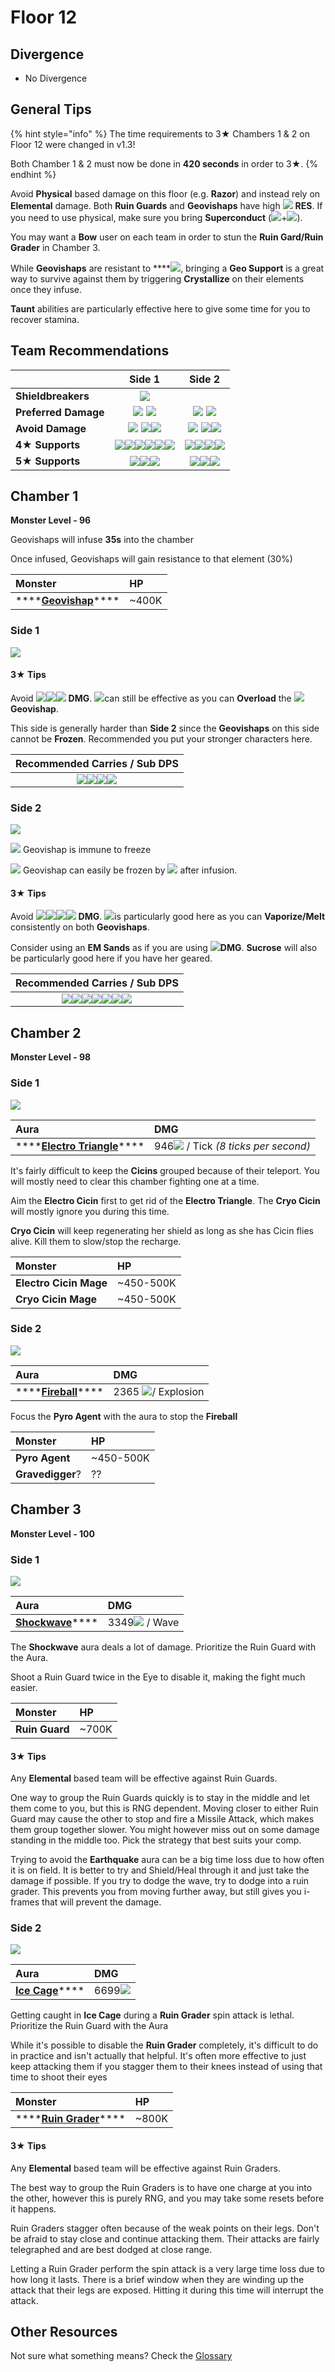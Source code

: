 # Floor 12

## Divergence

* No Divergence

## General Tips

{% hint style="info" %}
The time requirements to 3★ Chambers 1 & 2 on Floor 12 were changed in v1.3!

Both Chamber 1 & 2 must now be done in **420 seconds** in order to 3★.
{% endhint %}

Avoid **Physical** based damage on this floor \(e.g. **Razor**\) and instead rely on **Elemental** damage. Both **Ruin Guards** and **Geovishaps** have high ![](../../.gitbook/assets/physical_small.png) **RES**. If you need to use physical, make sure you bring **Superconduct** \(![](../../.gitbook/assets/cryo_small.png)+![](../../.gitbook/assets/electro_small.png)\).

You may want a **Bow** user on each team in order to stun the **Ruin Gard/Ruin Grader** in Chamber 3.

While **Geovishaps** are resistant to ****![](../../.gitbook/assets/geo_small.png), bringing a **Geo Support** is a great way to survive against them by triggering **Crystallize** on their elements once they infuse.

**Taunt** abilities are particularly effective here to give some time for you to recover stamina.

## Team Recommendations

|  | Side 1 | Side 2 |
| :--- | :---: | :---: |
| **Shieldbreakers** | ![](../../.gitbook/assets/pyro_small.png) |  |
| **Preferred Damage** | ![](../../.gitbook/assets/hydro_small.png) ![](../../.gitbook/assets/cryo_small.png) | ![](../../.gitbook/assets/pyro_small.png) ![](../../.gitbook/assets/electro_small.png) |
| **Avoid Damage** | ![](../../.gitbook/assets/pyro_small.png) ![](../../.gitbook/assets/electro_small.png)![](../../.gitbook/assets/physical_small.png)  | ![](../../.gitbook/assets/hydro_small.png) ![](../../.gitbook/assets/cryo_small.png)![](../../.gitbook/assets/physical_small.png)  |
| **4**★ **Supports** | ![](../../.gitbook/assets/ui_avataricon_amber.png)![](../../.gitbook/assets/ui_avataricon_beidou.png)![](../../.gitbook/assets/ui_avataricon_noelle.png)![](../../.gitbook/assets/ui_avataricon_sucrose.png)![](../../.gitbook/assets/ui_avataricon_xingqiu.png)![](../../.gitbook/assets/ui_avataricon_xinyan.png) | ![](../../.gitbook/assets/ui_avataricon_beidou.png)![](../../.gitbook/assets/ui_avataricon_diona.png)![](../../.gitbook/assets/ui_avataricon_noelle.png)![](../../.gitbook/assets/ui_avataricon_sucrose.png) |
| **5**★ **Supports** | ![](../../.gitbook/assets/ui_avataricon_albedo.png)![](../../.gitbook/assets/ui_avataricon_mona.png)![](../../.gitbook/assets/ui_avataricon_zhongli.png)  | ![](../../.gitbook/assets/ui_avataricon_albedo.png)![](../../.gitbook/assets/ui_avataricon_ganyu.png)![](../../.gitbook/assets/ui_avataricon_zhongli.png)  |

## Chamber 1

**Monster Level - 96**

Geovishaps will infuse **35s** into the chamber

Once infused, Geovishaps will gain resistance to that element \(30%\)

| Monster | HP |
| :--- | :--- |
| \*\*\*\*[**Geovishap**](../../monsters/animals/geovishap.md)\*\*\*\* | ~400K |

### Side 1

![](https://gblobscdn.gitbook.com/assets%2F-MVAGyyACcSzyzfmgy7f%2Fsync%2F273cab7d7602b09e95d918854ccb026f2af08769.png?alt=media)

#### **3**★ Tips

Avoid ​![](https://firebasestorage.googleapis.com/v0/b/gitbook-28427.appspot.com/o/assets%2F-MVAGyyACcSzyzfmgy7f%2Fsync%2Fa8efded210241d0c6764e2819b9c750deff8a6d4.png?generation=1615182626278065&alt=media)​​![](https://firebasestorage.googleapis.com/v0/b/gitbook-28427.appspot.com/o/assets%2F-MVAGyyACcSzyzfmgy7f%2Fsync%2Fcb0b6d83e3899b9d4310fb78ce58ccad28b8c839.png?generation=1615182626007947&alt=media)​​![](https://firebasestorage.googleapis.com/v0/b/gitbook-28427.appspot.com/o/assets%2F-MVAGyyACcSzyzfmgy7f%2Fsync%2F7db8ec0e8a47656e2367909ab5d65aa19effb930.png?generation=1615182626144273&alt=media) **DMG**. ![](../../.gitbook/assets/pyro_small.png)can still be effective as you can **Overload** the  ![](https://firebasestorage.googleapis.com/v0/b/gitbook-28427.appspot.com/o/assets%2F-MVAGyyACcSzyzfmgy7f%2Fsync%2Fa8efded210241d0c6764e2819b9c750deff8a6d4.png?generation=1615182626278065&alt=media)**Geovishap**.

This side is generally harder than **Side 2** since the **Geovishaps** on this side cannot be **Frozen**. Recommended you put your stronger characters here.

| Recommended Carries / Sub DPS |
| :---: |
| ![](../../.gitbook/assets/ui_avataricon_tartaglia.png)![](../../.gitbook/assets/ui_avataricon_ganyu.png)![](../../.gitbook/assets/ui_avataricon_xiao.png)![](../../.gitbook/assets/ui_avataricon_xingqiu.png) |

### Side 2

![](https://gblobscdn.gitbook.com/assets%2F-MVAGyyACcSzyzfmgy7f%2Fsync%2F5591a616630778a85bb7abab2c5c9e0a2aa5f4d5.png?alt=media)

![](../../.gitbook/assets/cryo_small.png) Geovishap is immune to freeze

![](../../.gitbook/assets/hydro_small.png) Geovishap can easily be frozen by ![](../../.gitbook/assets/cryo_small.png) after infusion.

#### 3★ Tips

Avoid ![](../../.gitbook/assets/hydro_small.png)![](../../.gitbook/assets/cryo_small.png)![](../../.gitbook/assets/geo_small.png)![](../../.gitbook/assets/physical_small.png)  **DMG**. ![](../../.gitbook/assets/pyro_small.png)is particularly good here as you can **Vaporize/Melt** consistently on both **Geovishaps**.

Consider using an **EM Sands** as if you are using ![](../../.gitbook/assets/pyro_small.png)**DMG**. **Sucrose** will also be particularly good here if you have her geared.

| Recommended Carries / Sub DPS |
| :---: |
| ![](../../.gitbook/assets/ui_avataricon_beidou.png)![](../../.gitbook/assets/ui_avataricon_diluc.png)![](../../.gitbook/assets/ui_avataricon_hutao.png)![](../../.gitbook/assets/ui_avataricon_keqing.png)![](../../.gitbook/assets/ui_avataricon_klee.png)![](../../.gitbook/assets/ui_avataricon_xiao.png)![](../../.gitbook/assets/ui_avataricon_xiangling.png) |

## Chamber 2

**Monster Level - 98**

### **Side 1**

![](https://gblobscdn.gitbook.com/assets%2F-MVAGyyACcSzyzfmgy7f%2Fsync%2F4a7a94d3c4cf950d5a4b66feeb4281b7f36b88b1.png?alt=media)

| Aura | DMG |
| :--- | :--- |
| \*\*\*\*[**Electro Triangle**](../../mechanics/auras/electro-triangle.md)\*\*\*\* | 946![](../../.gitbook/assets/electro_small.png) / Tick _\(8 ticks per second\)_ |

It's fairly difficult to keep the **Cicins** grouped because of their teleport. You will mostly need to clear this chamber fighting one at a time.

Aim the **Electro Cicin** first to get rid of the **Electro Triangle**. The **Cryo Cicin** will mostly ignore you during this time.

**Cryo Cicin** will keep regenerating her shield as long as she has Cicin flies alive. Kill them to slow/stop the recharge.

| Monster | HP |
| :--- | :--- |
| **Electro Cicin Mage** | ~450-500K |
| **Cryo Cicin Mage** | ~450-500K |

### Side 2

![](https://gblobscdn.gitbook.com/assets%2F-MVAGyyACcSzyzfmgy7f%2Fsync%2F427319af261c0032ce5a27be7c467d0a58a93098.png?alt=media)

| Aura | DMG |
| :--- | :--- |
| \*\*\*\*[**Fireball**](../../mechanics/auras/fireball.md)\*\*\*\* | 2365 ![](../../.gitbook/assets/pyro_small.png)/ Explosion |

Focus the **Pyro Agent** with the aura to stop the **Fireball**

| Monster | HP |
| :--- | :--- |
| **Pyro Agent** | ~450-500K |
| **Gravedigger**? | ?? |

## Chamber 3

**Monster Level - 100**

### **Side 1**

![](https://gblobscdn.gitbook.com/assets%2F-MVAGyyACcSzyzfmgy7f%2Fsync%2Fc25b44c65ef4e4ca195a0e210bde2e8eb51c96e4.png?alt=media)

| Aura | DMG |
| :--- | :--- |
| [**Shockwave**](../../mechanics/auras/shockwave.md)\*\*\*\* | 3349![](../../.gitbook/assets/geo_small.png) / Wave |

The **Shockwave** aura deals a lot of damage. Prioritize the Ruin Guard with the Aura.

Shoot a Ruin Guard twice in the Eye to disable it, making the fight much easier.

| Monster | HP |
| :--- | :--- |
| **Ruin Guard** | ~700K |

#### 3★ Tips

Any **Elemental** based team will be effective against Ruin Guards.

One way to group the Ruin Guards quickly is to stay in the middle and let them come to you, but this is RNG dependent. Moving closer to either Ruin Guard may cause the other to stop and fire a Missile Attack, which makes them group together slower. You might however miss out on some damage standing in the middle too. Pick the strategy that best suits your comp.

Trying to avoid the **Earthquake** aura can be a big time loss due to how often it is on field. It is better to try and Shield/Heal through it and just take the damage if possible. If you try to dodge the wave, try to dodge into a ruin grader. This prevents you from moving further away, but still gives you i-frames that will prevent the damage.

### Side 2

![](https://gblobscdn.gitbook.com/assets%2F-MVAGyyACcSzyzfmgy7f%2Fsync%2Fb0507bc78894bb328c8a77e9807c3fbbc211ecac.png?alt=media)

| Aura | DMG |
| :--- | :--- |
| [**Ice Cage**](../../mechanics/auras/ice-cage.md)\*\*\*\* | 6699![](../../.gitbook/assets/cryo_small.png) |

Getting caught in **Ice Cage** during a **Ruin Grader** spin attack is lethal. Prioritize the Ruin Guard with the Aura

While it's possible to disable the **Ruin Grader** completely, it's difficult to do in practice and isn't actually that helpful. It's often more effective to just keep attacking them if you stagger them to their knees instead of using that time to shoot their eyes

| Monster | HP |
| :--- | :--- |
| \*\*\*\*[**Ruin Grader**](../../monsters/ruin-constructs/ruin-grader.md)\*\*\*\* | ~800K |

#### 3★ Tips

Any **Elemental** based team will be effective against Ruin Graders.

The best way to group the Ruin Graders is to have one charge at you into the other, however this is purely RNG, and you may take some resets before it happens.

Ruin Graders stagger often because of the weak points on their legs. Don't be afraid to stay close and continue attacking them. Their attacks are fairly telegraphed and are best dodged at close range.

Letting a Ruin Grader perform the spin attack is a very large time loss due to how long it lasts. There is a brief window when they are winding up the attack that their legs are exposed. Hitting it during this time will interrupt the attack.

## Other Resources

Not sure what something means? Check the [Glossary](../glossary.md)



